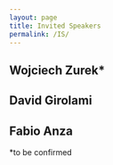 ```yaml
---
layout: page
title: Invited Speakers
permalink: /IS/
---
```



## Wojciech Zurek*
## David Girolami
## Fabio Anza







*to be confirmed
